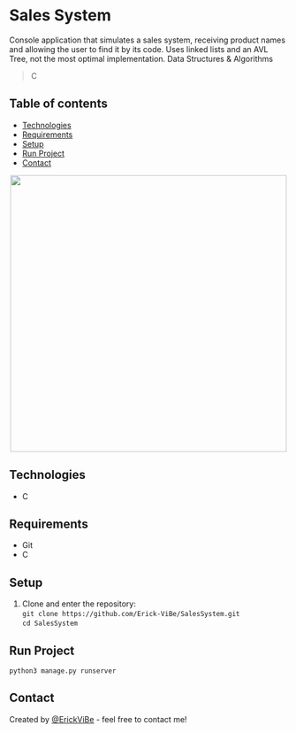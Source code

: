 # Sales System
Console application that simulates a sales system, receiving product names and allowing the user to find it by its code. Uses linked lists and an AVL Tree, not the most optimal implementation. Data Structures & Algorithms
> C

## Table of contents
* [Technologies](#technologies)
* [Requirements](#requirements)
* [Setup](#setup)
* [Run Project](#run-project)
* [Contact](#contact)

<p align='center'>
  <img src="https://miro.medium.com/max/4000/1*8ygFKYb0Yo6Hc-vnScGA9A.png" width="500" >
</p>

## Technologies
* C

## Requirements
* Git
* C

## Setup
1. Clone and enter the repository:\
`git clone https://github.com/Erick-ViBe/SalesSystem.git`\
`cd SalesSystem`

## Run Project
`python3 manage.py runserver`

## Contact
Created by [@ErickViBe](https://erickvibe.xyz/) - feel free to contact me!
